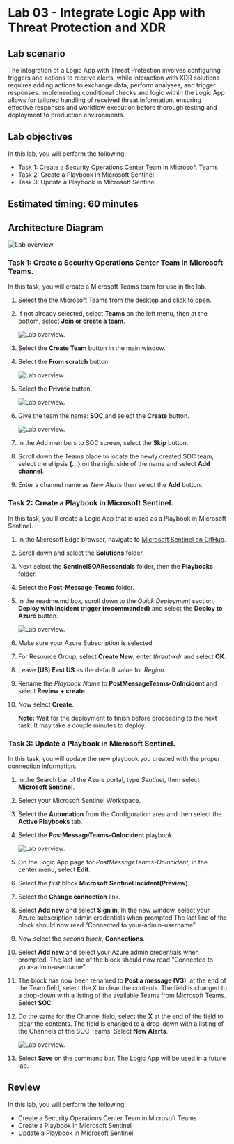 # Lab 03 - Integrate Logic App with Threat Protection and XDR

## Lab scenario

The integration of a Logic App with Threat Protection involves configuring triggers and actions to receive alerts, while interaction with XDR solutions requires adding actions to exchange data, perform analyses, and trigger responses. Implementing conditional checks and logic within the Logic App allows for tailored handling of received threat information, ensuring effective responses and workflow execution before thorough testing and deployment to production environments. 

## Lab objectives
 In this lab, you will perform the following:
 - Task 1: Create a Security Operations Center Team in Microsoft Teams
 - Task 2: Create a Playbook in Microsoft Sentinel
 - Task 3: Update a Playbook in Microsoft Sentinel
 
## Estimated timing: 60 minutes

## Architecture Diagram
 ![Lab overview.](./media/lab-02.png)

### Task 1: Create a Security Operations Center Team in Microsoft Teams.

In this task, you will create a Microsoft Teams team for use in the lab.  

1. Select the the Microsoft Teams from the desktop and click to open.

1. If not already selected, select **Teams** on the left menu, then at the bottom, select **Join or create a team**.

    ![Lab overview.](./media/lab03-task01-teams.png) 

3. Select the **Create Team** button in the main window.

1. Select the **From scratch** button.

    ![Lab overview.](./media/lab03-task01-privatebutton.png)  
       
1. Select the **Private** button.

    ![Lab overview.](./media/lab03-task01-private2.png) 

1. Give the team the name: **SOC** and select the **Create** button.

    ![Lab overview.](./media/lab03-task01-SOC.png)  

1. In the Add members to SOC screen, select the **Skip** button. 

1. Scroll down the Teams blade to locate the newly created SOC team, select the ellipsis **(...)** on the right side of the name and select **Add channel**.

1. Enter a channel name as *New Alerts* then select the **Add** button.

### Task 2: Create a Playbook in Microsoft Sentinel.

In this task, you'll create a Logic App that is used as a Playbook in Microsoft Sentinel.

1. In the Microsoft Edge browser, navigate to [Microsoft Sentinel on GitHub](https://github.com/Azure/Azure-Sentinel).

1. Scroll down and select the **Solutions** folder.

1. Next select the **SentinelSOARessentials** folder, then the **Playbooks** folder.

1. Select the **Post-Message-Teams** folder.

1. In the readme.md box, scroll down to the *Quick Deployment* section, **Deploy with incident trigger (recommended)** and select the **Deploy to Azure** button.

    ![Lab overview.](./media/lab03-task02-githubplaybook.png) 

1. Make sure your Azure Subscription is selected.

1. For Resource Group, select **Create New**, enter *threat-xdr* and select **OK**.

1. Leave **(US) East US** as the default value for *Region*.

1. Rename the *Playbook Name* to **PostMessageTeams-OnIncident** and select **Review + create**.

1. Now select **Create**.

    **Note:** Wait for the deployment to finish before proceeding to the next task. It may take a couple minutes to deploy.

### Task 3: Update a Playbook in Microsoft Sentinel.

In this task, you will update the new playbook you created with the proper connection information.

1. In the Search bar of the Azure portal, type *Sentinel*, then select **Microsoft Sentinel**.

1. Select your Microsoft Sentinel Workspace.

1. Select the **Automation** from the Configuration area and then select the **Active Playbooks** tab.

1. Select the **PostMessageTeams-OnIncident** playbook.

    ![Lab overview.](./media/Lab03-task03-activeplaybook.png) 

1. On the Logic App page for *PostMessageTeams-OnIncident*, in the center menu, select **Edit**.

1. Select the *first* block **Microsoft Sentinel Incident(Preview)**.

1. Select the **Change connection** link.

1. Select **Add new** and select **Sign in**. In the new window, select your Azure subscription admin credentials when prompted.The last line of the block should now read “Connected to your-admin-username”.

1. Now select the *second block*, **Connections**.

1. Select **Add new** and select your Azure admin credentials when prompted. The last line of the block should now read “Connected to your-admin-username”.

1. The block has now been renamed to **Post a message (V3)**, at the end of the Team field, select the X to clear the contents. The field is changed to a drop-down with a listing of the available Teams from Microsoft Teams. Select **SOC**.

1. Do the same for the Channel field, select the **X** at the end of the field to clear the contents. The field is changed to a drop-down with a listing of the Channels of the SOC Teams. Select **New Alerts**.

    ![Lab overview.](./media/SC-200-img13.png)

1. Select **Save** on the command bar. The Logic App will be used in a future lab.

## Review
 In this lab, you will perform the following:
 - Create a Security Operations Center Team in Microsoft Teams
 - Create a Playbook in Microsoft Sentinel
 - Update a Playbook in Microsoft Sentinel
